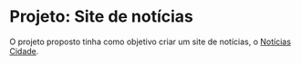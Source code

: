 # Projeto: Site de notícias
O projeto proposto tinha como objetivo criar um site de notícias, o <a href="https://ricardo-fo.github.io/projetos/Site-Noticias/index.html">Notícias Cidade</a>.
